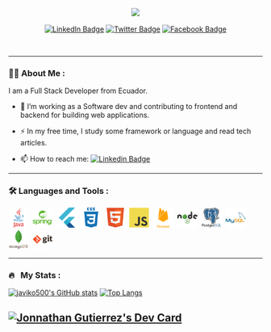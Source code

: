 ﻿<p align="center"><img src="https://media.giphy.com/media/0sm28bFYsixfuwV70C/giphy.gif" width="100"/></p>
<p align="center">
<a href="https://www.linkedin.com/in/javier-gutierrez-70ba43142/"><img src="https://img.shields.io/badge/LinkedIn-blue?style=for-the-badge&logo=linkedin&logoColor=white" alt="LinkedIn Badge"></a>
<a href="https://twitter.com/javiko500"><img src="https://img.shields.io/twitter/url?url=https%3A%2F%2Ftwitter.com%2Fjaviko500&style=for-the-badge&logo=x&logoColor=white&label=Twitter&labelColor=%23143055&color=%23143055" alt="Twitter Badge"></a>
<a href="https://www.facebook.com/javier.gutierres.712"><img src="https://img.shields.io/badge/Facebook-blue?style=for-the-badge&logo=Facebook&logoColor=white" alt="Facebook Badge"></a>
</p>
<div align="center">
<img src="https://komarev.com/ghpvc/?username=JaviKo500&style=flat-square&color=blue" alt=""/>
</div>

---

### :man_technologist: About Me :

I am a Full Stack Developer from Ecuador.

- 🔭 I’m working as a Software dev and contributing to frontend and backend for building web applications.

- ⚡ In my free time, I study some framework or language and read tech articles.

- 📫 How to reach me: [![Linkedin Badge](https://img.shields.io/badge/-linkedin-blue?style=flat&logo=Linkedin&logoColor=white)](https://www.linkedin.com/in/javier-gutierrez-70ba43142/)

---

### :hammer_and_wrench: Languages and Tools :

<div>
  <img src="https://raw.githubusercontent.com/devicons/devicon/master/icons/java/java-original-wordmark.svg" title="Java" alt="Java" width="40" height="40"/>&nbsp;
  <img src="https://raw.githubusercontent.com/devicons/devicon/master/icons/spring/spring-original-wordmark.svg" title="Spring" alt="Spring" width="40" height="40"/>&nbsp;
  <img src="https://raw.githubusercontent.com/devicons/devicon/master/icons/flutter/flutter-original.svg" title="Flutter" alt="Flutter" width="40" height="40"/>&nbsp;
  <img src="https://raw.githubusercontent.com/devicons/devicon/master/icons/css3/css3-plain-wordmark.svg"  title="CSS3" alt="CSS" width="40" height="40"/>&nbsp;
  <img src="https://raw.githubusercontent.com/devicons/devicon/master/icons/html5/html5-original.svg" title="HTML5" alt="HTML" width="40" height="40"/>&nbsp;
  <img src="https://raw.githubusercontent.com/devicons/devicon/master/icons/javascript/javascript-original.svg" title="JavaScript" alt="JavaScript" width="40" height="40"/>&nbsp;
  <img src="https://raw.githubusercontent.com/devicons/devicon/master/icons/firebase/firebase-plain-wordmark.svg" title="Firebase" alt="Firebase" width="40" height="40"/>&nbsp;
  <img src="https://raw.githubusercontent.com/devicons/devicon/master/icons/nodejs/nodejs-original-wordmark.svg" title="NodeJS" alt="NodeJS" width="40" height="40"/>&nbsp;
  <img src="https://raw.githubusercontent.com/devicons/devicon/master/icons/postgresql/postgresql-original-wordmark.svg" title="postgresql"  alt="postgresql" width="40" height="40"/>&nbsp;
  <img src="https://raw.githubusercontent.com/devicons/devicon/master/icons/mysql/mysql-original-wordmark.svg" title="MySQL"  alt="MySQL" width="40" height="40"/>&nbsp;
  <img src="https://raw.githubusercontent.com/devicons/devicon/master/icons/mongodb/mongodb-original-wordmark.svg" title="Mongodb"  alt="Mongodb" width="40" height="40"/>&nbsp;
  <img src="https://raw.githubusercontent.com/devicons/devicon/master/icons/git/git-original-wordmark.svg" title="Git" **alt="Git" width="40" height="40"/>
</div>

---

### 🔥 &nbsp; My Stats :

[![javiko500's GitHub stats](https://github-readme-stats.vercel.app/api?username=javiko500&show_icons=true&theme=dark)](https://github.com/javiko500/flutter_cinemapedia) [![Top Langs](https://github-readme-stats.vercel.app/api/top-langs/?username=javiko500&layout=compact&theme=vision-friendly-dark)](https://github.com/javiko500/flutter_cinemapedia)

<a href="https://app.daily.dev/javiko"><img src="https://api.daily.dev/devcards/v2/HGo851KDJ.png?type=wide&r=ng8" width="652" alt="Jonnathan Gutierrez's Dev Card"/></a>
---
